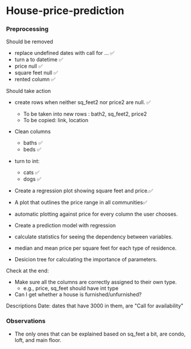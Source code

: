 # House-price-prediction

### Preprocessing

Should be removed
* replace undefined dates with call for ... ✅ 
* turn a to datetime ✅ 
* price null ✅ 
* square feet null ✅ 
* rented column ✅ 


Should take action
* create rows when neither sq_feet2 nor price2 are null. ✅ 
    * To be taken into new rows : bath2, sq_feet2, price2
    * To be copied: link, location
* Clean columns
    * baths ✅
    * beds ✅
* turn to int:
    * cats ✅
    * dogs ✅

* Create a regression plot showing square feet and price.✅
* A plot that outlines the price range in all communities✅
* automatic plotting against price for every column the user chooses.
* Create a prediction model with regression
* calculate statistics for seeing the dependency between variables.
* median and mean price per square feet for each type of residence.
* Desicion tree for calculating the importance of parameters.

Check at the end:
* Make sure all the columns are correctly assigned to their own type.
    * e.g., price, sq_feet should have int type
* Can I get whether a house is furnished/unfurnished?

Descriptions
Date:
dates that have 3000 in them, are "Call for availability"

### Observations
* The only ones that can be explained based on sq_feet a bit, are condo, loft, and main floor.